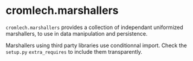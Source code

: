 cromlech.marshallers
====================

`cromlech.marshallers` provides a collection of independant
uniformized marshallers, to use in data manipulation and persistence.

Marshallers using third party libraries use conditionnal import.
Check the `setup.py` `extra_requires` to include them transparently.
